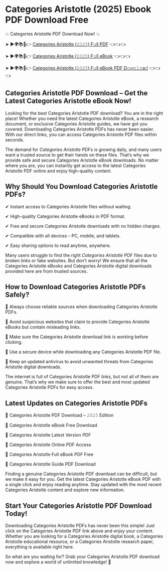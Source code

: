 # Categories Aristotle (2025) Ebook PDF Download Free

💥 Categories Aristotle PDF Download Now! 💥

➤ ►🌍📚📱👉 [Categories Aristotle (𝟸𝟶𝟸𝟻) F𝚞ll PDF](https://getpdf.xyz/categories-aristotle) 👈👈👈


➤ ►🌍📚📱👉 [Categories Aristotle (𝟸𝟶𝟸𝟻) F𝚞ll eBook](https://getpdf.xyz/categories-aristotle) 👈👈👈


➤ ►🌍📚📱👉 [Categories Aristotle (𝟸𝟶𝟸𝟻) F𝚞ll eBook PDF D𝚘𝚠𝚗𝚕𝚘a𝚍](https://getpdf.xyz/categories-aristotle) 👈👈👈


## Categories Aristotle PDF Download – Get the Latest Categories Aristotle eBook Now!

Looking for the best Categories Aristotle PDF download? You are in the right place! Whether you need the latest Categories Aristotle eBook, a research document, or exclusive Categories Aristotle guides, we have got you covered. Downloading Categories Aristotle PDFs has never been easier. With our direct links, you can access Categories Aristotle PDF files within seconds.

The demand for *Categories Aristotle* PDFs is growing daily, and many users want a trusted source to get their hands on these files. That’s why we provide safe and secure Categories Aristotle eBook downloads. No matter where you are, you can instantly get access to the latest Categories Aristotle PDF online and enjoy high-quality content.

## Why Should You Download Categories Aristotle PDFs?

✔ Instant access to Categories Aristotle files without waiting.

✔ High-quality Categories Aristotle eBooks in PDF format.

✔ Free and secure Categories Aristotle downloads with no hidden charges.

✔ Compatible with all devices – PC, mobile, and tablets.

✔ Easy sharing options to read anytime, anywhere.

Many users struggle to find the right *Categories Aristotle* PDF files due to broken links or fake websites. But don’t worry! We ensure that all the Categories Aristotle eBooks and Categories Aristotle digital downloads provided here are from trusted sources.

## How to Download Categories Aristotle PDFs Safely?

📌 Always choose reliable sources when downloading Categories Aristotle PDFs.

📌 Avoid suspicious websites that claim to provide Categories Aristotle eBooks but contain misleading links.

📌 Make sure the Categories Aristotle download link is working before clicking.

📌 Use a secure device while downloading any Categories Aristotle PDF file.

📌 Keep an updated antivirus to avoid unwanted threats from Categories Aristotle digital downloads.

The internet is full of Categories Aristotle PDF links, but not all of them are genuine. That’s why we make sure to offer the best and most updated Categories Aristotle PDFs for easy access.

## Latest Updates on Categories Aristotle PDFs

🔹 Categories Aristotle PDF Download – 𝟸𝟶𝟸𝟻 Edition

🔹 Categories Aristotle eBook Free Download

🔹 Categories Aristotle Latest Version PDF

🔹 Categories Aristotle Online PDF Access

🔹 Categories Aristotle Full eBook PDF Free

🔹 Categories Aristotle Guide PDF Download

Finding a genuine Categories Aristotle PDF download can be difficult, but we make it easy for you. Get the latest Categories Aristotle eBook PDF with a single click and enjoy reading anytime. Stay updated with the most recent Categories Aristotle content and explore new information.

## Start Your Categories Aristotle PDF Download Today!

Downloading Categories Aristotle PDFs has never been this simple! Just click on the Categories Aristotle PDF link above and enjoy your content. Whether you are looking for a Categories Aristotle digital book, a Categories Aristotle educational resource, or a Categories Aristotle research paper, everything is available right here.

So what are you waiting for? Grab your Categories Aristotle PDF download now and explore a world of unlimited knowledge! 🚀